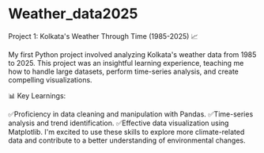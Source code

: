 # Weather_data2025
Project 1: Kolkata's Weather Through Time (1985-2025) 📈

My first Python project involved analyzing Kolkata's weather data from 1985 to 2025. This project was an insightful learning experience, teaching me how to handle large datasets, perform time-series analysis, and create compelling visualizations.

📊 Key Learnings:

✅Proficiency in data cleaning and manipulation with Pandas.
✅Time-series analysis and trend identification.
✅Effective data visualization using Matplotlib. 
I'm excited to use these skills to explore more climate-related data and contribute to a better understanding of environmental changes.
